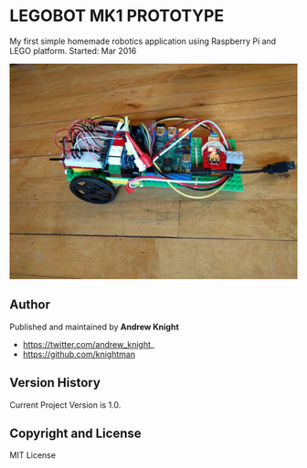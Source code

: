 # LEGOBOT MK1 PROTOTYPE

My first simple homemade robotics application using Raspberry Pi and LEGO platform.
Started: Mar 2016

![LEGObot beginnings](/img/LEGObot-proto1.jpg)

## Author

Published and maintained by **Andrew Knight**

* https://twitter.com/andrew_knight_
* https://github.com/knightman

## Version History

Current Project Version is 1.0.

## Copyright and License

MIT License